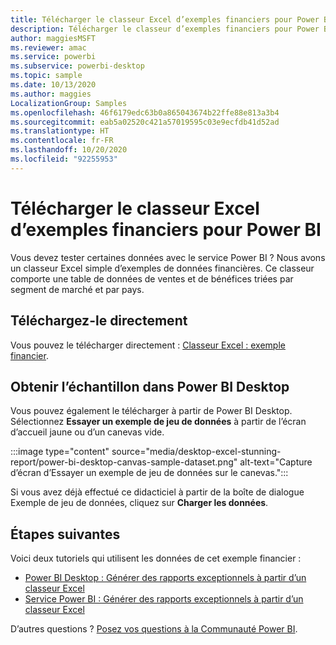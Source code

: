 ```yaml
---
title: Télécharger le classeur Excel d’exemples financiers pour Power BI
description: Télécharger le classeur d’exemples financiers pour Power BI
author: maggiesMSFT
ms.reviewer: amac
ms.service: powerbi
ms.subservice: powerbi-desktop
ms.topic: sample
ms.date: 10/13/2020
ms.author: maggies
LocalizationGroup: Samples
ms.openlocfilehash: 46f6179edc63b0a865043674b22ffe88e813a3b4
ms.sourcegitcommit: eab5a02520c421a57019595c03e9ecfdb41d52ad
ms.translationtype: HT
ms.contentlocale: fr-FR
ms.lasthandoff: 10/20/2020
ms.locfileid: "92255953"
---
```

# <a name="download-the-financial-sample-excel-workbook-for-power-bi"></a>Télécharger le classeur Excel d’exemples financiers pour Power BI
Vous devez tester certaines données avec le service Power BI ? Nous avons un classeur Excel simple d’exemples de données financières. Ce classeur comporte une table de données de ventes et de bénéfices triées par segment de marché et par pays. 

## <a name="download-it-directly"></a>Téléchargez-le directement

Vous pouvez le télécharger directement : [Classeur Excel : exemple financier](https://go.microsoft.com/fwlink/?LinkID=521962).

## <a name="get-the-sample-in-power-bi-desktop"></a>Obtenir l’échantillon dans Power BI Desktop

Vous pouvez également le télécharger à partir de Power BI Desktop. Sélectionnez **Essayer un exemple de jeu de données** à partir de l’écran d’accueil jaune ou d’un canevas vide.

:::image type="content" source="media/desktop-excel-stunning-report/power-bi-desktop-canvas-sample-dataset.png" alt-text="Capture d’écran d’Essayer un exemple de jeu de données sur le canevas."::: 

Si vous avez déjà effectué ce didacticiel à partir de la boîte de dialogue Exemple de jeu de données, cliquez sur **Charger les données**.

## <a name="next-steps"></a>Étapes suivantes

Voici deux tutoriels qui utilisent les données de cet exemple financier :

- [Power BI Desktop : Générer des rapports exceptionnels à partir d’un classeur Excel](desktop-excel-stunning-report.md)
- [Service Power BI : Générer des rapports exceptionnels à partir d’un classeur Excel](service-from-excel-to-stunning-report.md)

D’autres questions ? [Posez vos questions à la Communauté Power BI](https://community.powerbi.com/).
